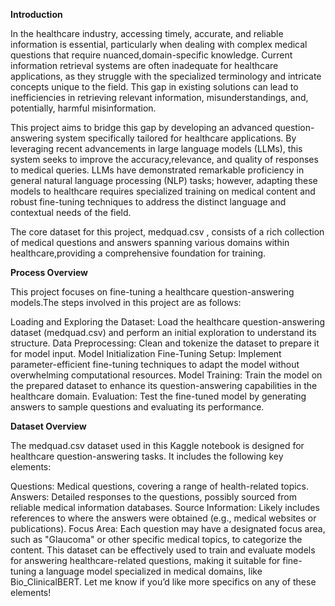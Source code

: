
**Introduction**


In the healthcare industry, accessing timely, accurate, and reliable information is essential, particularly when dealing with complex medical questions that require nuanced,domain-specific knowledge. Current information retrieval systems are often inadequate for healthcare applications, as they struggle with the specialized terminology and intricate concepts unique to the field. This gap in existing solutions can lead to inefficiencies in retrieving relevant information, misunderstandings, and, potentially, harmful misinformation.

This project aims to bridge this gap by developing an advanced question-answering system specifically tailored for healthcare applications. By leveraging recent advancements in large language models (LLMs), this system seeks to improve the accuracy,relevance, and quality of responses to medical queries. LLMs have demonstrated remarkable proficiency in general natural language processing (NLP) tasks; however, adapting these models to healthcare requires specialized training on medical content and robust fine-tuning techniques to address the distinct language and contextual needs of the field.

The core dataset for this project, medquad.csv , consists of a rich collection of medical questions and answers spanning various domains within healthcare,providing a comprehensive foundation for training.

**Process Overview** 



This project focuses on fine-tuning a healthcare question-answering models.The steps involved in this project are as follows:

Loading and Exploring the Dataset: Load the healthcare question-answering dataset (medquad.csv) and perform an initial exploration to understand its structure.
Data Preprocessing: Clean and tokenize the dataset to prepare it for model input.
Model Initialization
Fine-Tuning Setup: Implement parameter-efficient fine-tuning techniques to adapt the model without overwhelming computational resources.
Model Training: Train the model on the prepared dataset to enhance its question-answering capabilities in the healthcare domain.
Evaluation: Test the fine-tuned model by generating answers to sample questions and evaluating its performance.




**Dataset Overview**



The medquad.csv dataset used in this Kaggle notebook is designed for healthcare question-answering tasks. It includes the following key elements:

Questions: Medical questions, covering a range of health-related topics.
Answers: Detailed responses to the questions, possibly sourced from reliable medical information databases.
Source Information: Likely includes references to where the answers were obtained (e.g., medical websites or publications).
Focus Area: Each question may have a designated focus area, such as "Glaucoma" or other specific medical topics, to categorize the content.
This dataset can be effectively used to train and evaluate models for answering healthcare-related questions, making it suitable for fine-tuning a language model specialized in medical domains, like Bio_ClinicalBERT. Let me know if you’d like more specifics on any of these elements!

